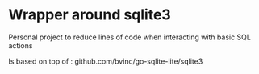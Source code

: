 # Wrapper around sqlite3

Personal project to reduce lines of code when interacting with basic SQL actions

Is based on top of : github.com/bvinc/go-sqlite-lite/sqlite3


